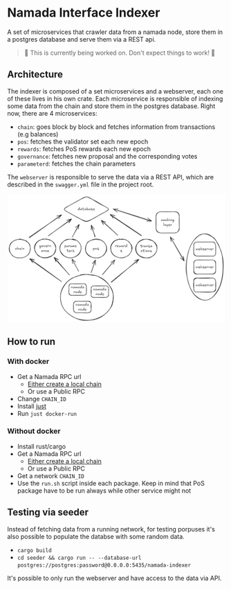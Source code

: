 # Namada Interface Indexer

A set of microservices that crawler data from a namada node, store them in a postgres database and serve them via a REST api.

> 🔧 This is currently being worked on. Don't expect things to work! 🔧

## Architecture

The indexer is composed of a set microservices and a webserver, each one of these lives in his own crate. Each microservice is responsible of indexing some data from the chain and store them in the postgres database. Right now, there are 4 microservices:

- `chain`: goes block by block and fetches information from transactions (e.g balances)
- `pos`: fetches the validator set each new epoch
- `rewards`: fetches PoS rewards each new epoch
- `governance`: fetches new proposal and the corresponding votes
- `parameterd`: fetches the chain parameters 

The `webserver` is responsible to serve the data via a REST API, which are described in the `swagger.yml` file in the project root.

![Namada indexer architecture](docs/architecture.png "Architecture")

## How to run

### With docker
- Get a Namada RPC url
  - [Either create a local chain ](https://github.com/anoma/namada/blob/main/scripts/gen_localnet.py)
  - Or use a Public RPC
- Change `CHAIN_ID`
- Install [just](https://github.com/casey/just)
- Run `just docker-run`

### Without docker
- Install rust/cargo
- Get a Namada RPC url
  - [Either create a local chain ](https://github.com/anoma/namada/blob/main/scripts/gen_localnet.py)
  - Or use a Public RPC
- Get a network `CHAIN_ID`
- Use the `run.sh` script inside each package. Keep in mind that PoS package have to be run always while other service might not 

## Testing via seeder

Instead of fetching data from a running network, for testing porpuses it's also possible to populate the databse with some random data.

- `cargo build`
- `cd seeder && cargo run -- --database-url postgres://postgres:password@0.0.0.0:5435/namada-indexer`

It's possible to only run the webserver and have access to the data via API.

